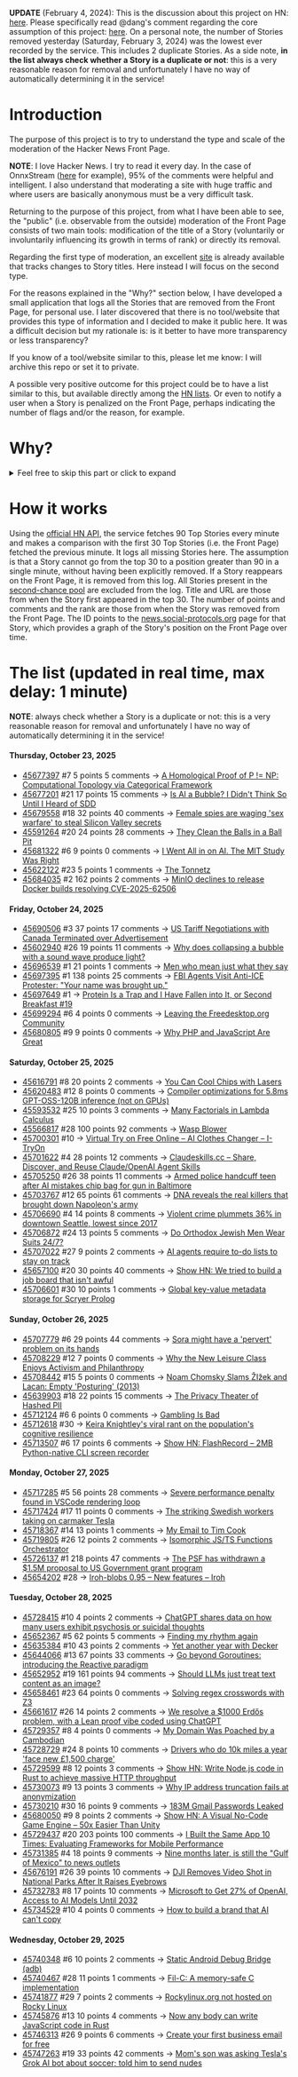 **UPDATE** (February 4, 2024): This is the discussion about this project on HN: [here](https://news.ycombinator.com/item?id=39230513). Please specifically read @dang's comment regarding the core assumption of this project: [here](https://news.ycombinator.com/item?id=39231537). On a personal note, the number of Stories removed yesterday (Saturday, February 3, 2024) was the lowest ever recorded by the service. This includes 2 duplicate Stories. As a side note, **in the list always check whether a Story is a duplicate or not**: this is a very reasonable reason for removal and unfortunately I have no way of automatically determining it in the service!

# Introduction

The purpose of this project is to try to understand the type and scale of the moderation of the Hacker News Front Page.

**NOTE**: I love Hacker News. I try to read it every day. In the case of OnnxStream ([here](https://news.ycombinator.com/item?id=37752632) for example), 95% of the comments were helpful and intelligent. I also understand that moderating a site with huge traffic and where users are basically anonymous must be a very difficult task.

Returning to the purpose of this project, from what I have been able to see, the "public" (i.e. observable from the outside) moderation of the Front Page consists of two main tools: modification of the title of a Story (voluntarily or involuntarily influencing its growth in terms of rank) or directly its removal.

Regarding the first type of moderation, an excellent [site](https://hackernewstitles.netlify.app/) is already available that tracks changes to Story titles. Here instead I will focus on the second type.

For the reasons explained in the "Why?" section below, I have developed a small application that logs all the Stories that are removed from the Front Page, for personal use. I later discovered that there is no tool/website that provides this type of information and I decided to make it public here. It was a difficult decision but my rationale is: is it better to have more transparency or less transparency?

If you know of a tool/website similar to this, please let me know: I will archive this repo or set it to private.

A possible very positive outcome for this project could be to have a list similar to this, but available directly among the [HN lists](https://news.ycombinator.com/lists). Or even to notify a user when a Story is penalized on the Front Page, perhaps indicating the number of flags and/or the reason, for example.

# Why?

<details>
<summary>Feel free to skip this part or click to expand</summary>

A friend of mine posted two Stories on Hacker News related to OnnxStream (31 days apart), the first related to SDXL Turbo support and the second related to TinyLlama and Mistral 7B support.

In the case of the [first](https://news.ycombinator.com/item?id=38646969), the Story was among the first on the Front Page, until its title was changed from "Stable Diffusion Turbo on a Raspberry Pi Zero 2 generates an image in 29 minutes" to "OnnxStream: Stable Diffusion XL 1.0 Base on a Raspberry Pi Zero 2". This effectively "killed" the Story. One user pointed out that the new title didn't reflect the spirit of the Story (thanks @practice9).

In the case of the [second](https://news.ycombinator.com/item?id=38991145), the Story was in third place on the Front Page, less than an hour after the submission. In this case it was simply removed from the Front Page.

Having discovered this, perplexed, I sent an email to the moderator. @dang, who was very kind and quick in his response, explained to me that the Story had been flagged by users even without being explicitly [flagged], and that he could therefore only hypothesize the causes of the flag. His hypothesis was that (some?) users might be fed up with news related to LLMs.

While I have no reason to doubt Daniel's good faith, it's hard to believe that HN users would be tired of LLM-related news.

So I decided to develop a small console application to determine the frequency of this phenomenon (actually I was also motivated by the prospect of writing some C# code, after more than 2 years of complete abstinence). I subsequently discovered that there were no tools/websites that monitored this specific phenomenon and I therefore decided to make it public here.

</details>

# How it works

Using the [official HN API](https://github.com/HackerNews/API), the service fetches 90 Top Stories every minute and makes a comparison with the first 30 Top Stories (i.e. the Front Page) fetched the previous minute. It logs all missing Stories here. The assumption is that a Story cannot go from the top 30 to a position greater than 90 in a single minute, without having been explicitly removed. If a Story reappears on the Front Page, it is removed from this log. All Stories present in the [second-chance pool](https://news.ycombinator.com/pool) are excluded from the log. Title and URL are those from when the Story first appeared in the top 30. The number of points and comments and the rank are those from when the Story was removed from the Front Page. The ID points to the [news.social-protocols.org](https://news.social-protocols.org) page for that Story, which provides a graph of the Story's position on the Front Page over time.

# The list (updated in real time, max delay: 1 minute)

**NOTE**: always check whether a Story is a duplicate or not: this is a very reasonable reason for removal and unfortunately I have no way of automatically determining it in the service!

#### **Thursday, October 23, 2025**
<!-- HN:45677397:start -->
* [45677397](https://news.social-protocols.org/stats?id=45677397) #7 5 points 5 comments -> [A Homological Proof of P != NP: Computational Topology via Categorical Framework](https://arxiv.org/abs/2510.17829)<!-- HN:45677397:end --><!-- HN:45677201:start -->
* [45677201](https://news.social-protocols.org/stats?id=45677201) #21 17 points 15 comments -> [Is AI a Bubble? I Didn't Think So Until I Heard of SDD](https://hyperdev.matsuoka.com/p/is-ai-a-bubble-i-didnt-think-so-until)<!-- HN:45677201:end --><!-- HN:45679558:start -->
* [45679558](https://news.social-protocols.org/stats?id=45679558) #18 32 points 40 comments -> [Female spies are waging 'sex warfare' to steal Silicon Valley secrets](https://www.thetimes.com/us/american-politics/article/silicon-valley-spy-china-russia-2v03676kl)<!-- HN:45679558:end --><!-- HN:45591264:start -->
* [45591264](https://news.social-protocols.org/stats?id=45591264) #20 24 points 28 comments -> [They Clean the Balls in a Ball Pit](https://www.core77.com/posts/138608/Heres-How-They-Clean-the-Balls-in-a-Ball-Pit)<!-- HN:45591264:end --><!-- HN:45681322:start -->
* [45681322](https://news.social-protocols.org/stats?id=45681322) #6 9 points 0 comments -> [I Went All in on AI. The MIT Study Was Right](https://leadershiplighthouse.substack.com/p/i-went-all-in-on-ai-the-mit-study)<!-- HN:45681322:end --><!-- HN:45622122:start -->
* [45622122](https://news.social-protocols.org/stats?id=45622122) #23 5 points 1 comments -> [The Tonnetz](https://thetonnetz.com/)<!-- HN:45622122:end --><!-- HN:45684035:start -->
* [45684035](https://news.social-protocols.org/stats?id=45684035) #2 162 points 2 comments -> [MinIO declines to release Docker builds resolving CVE-2025-62506](https://github.com/minio/minio/issues/21647)<!-- HN:45684035:end -->
#### **Friday, October 24, 2025**
<!-- HN:45690506:start -->
* [45690506](https://news.social-protocols.org/stats?id=45690506) #3 37 points 17 comments -> [US Tariff Negotiations with Canada Terminated over Advertisement](https://www.bbc.com/news/articles/cdjrlmd4pmeo)<!-- HN:45690506:end --><!-- HN:45602940:start -->
* [45602940](https://news.social-protocols.org/stats?id=45602940) #26 19 points 11 comments -> [Why does collapsing a bubble with a sound wave produce light?](https://akshatjiwannotes.blogspot.com/2025/10/why-does-collapsing-bubble-with-sound.html)<!-- HN:45602940:end --><!-- HN:45696539:start -->
* [45696539](https://news.social-protocols.org/stats?id=45696539) #1 21 points 1 comments -> [Men who mean just what they say](https://journal.humancenteredtech.us/p/men-who-mean-just-what-they-say)<!-- HN:45696539:end --><!-- HN:45697395:start -->
* [45697395](https://news.social-protocols.org/stats?id=45697395) #1 138 points 25 comments -> [FBI Agents Visit Anti-ICE Protester: "Your name was brought up."](https://www.kenklippenstein.com/p/video-fbi-agents-visit-anti-ice-protester)<!-- HN:45697395:end --><!-- HN:45697649:start -->
* [45697649](https://news.social-protocols.org/stats?id=45697649) #1 -> [Protein Is a Trap and I Have Fallen into It, or Second Breakfast #19](https://buttondown.com/meghanmccarron/archive/protein-is-a-trap-and-i-have-fallen-into-it-or/)<!-- HN:45697649:end --><!-- HN:45699294:start -->
* [45699294](https://news.social-protocols.org/stats?id=45699294) #6 4 points 0 comments -> [Leaving the Freedesktop.org Community](https://vt.social/@lina/115431232807081648)<!-- HN:45699294:end --><!-- HN:45680805:start -->
* [45680805](https://news.social-protocols.org/stats?id=45680805) #9 9 points 0 comments -> [Why PHP and JavaScript Are Great](http://xahlee.info/comp/PHP_is_great.html)<!-- HN:45680805:end -->
#### **Saturday, October 25, 2025**
<!-- HN:45616791:start -->
* [45616791](https://news.social-protocols.org/stats?id=45616791) #8 20 points 2 comments -> [You Can Cool Chips with Lasers](https://spectrum.ieee.org/laser-cooling-chips)<!-- HN:45616791:end --><!-- HN:45620483:start -->
* [45620483](https://news.social-protocols.org/stats?id=45620483) #12 8 points 0 comments -> [Compiler optimizations for 5.8ms GPT-OSS-120B inference (not on GPUs)](https://furiosa.ai/blog/serving-gpt-oss-120b-at-5-8-ms-tpot-with-two-rngd-cards-compiler-optimizations-in-practice)<!-- HN:45620483:end --><!-- HN:45593532:start -->
* [45593532](https://news.social-protocols.org/stats?id=45593532) #25 10 points 3 comments -> [Many Factorials in Lambda Calculus](https://text.marvinborner.de/2025-10-08-12.html)<!-- HN:45593532:end --><!-- HN:45566817:start -->
* [45566817](https://news.social-protocols.org/stats?id=45566817) #28 100 points 92 comments -> [Wasp Blower](https://softsolder.com/2025/08/12/wasp-blower/)<!-- HN:45566817:end --><!-- HN:45700301:start -->
* [45700301](https://news.social-protocols.org/stats?id=45700301) #10 -> [Virtual Try on Free Online – AI Clothes Changer – I-TryOn](https://virtual-try-on.app/)<!-- HN:45700301:end --><!-- HN:45701622:start -->
* [45701622](https://news.social-protocols.org/stats?id=45701622) #4 28 points 12 comments -> [Claudeskills.cc – Share, Discover, and Reuse Claude/OpenAI Agent Skills](https://claudeskills.cc)<!-- HN:45701622:end --><!-- HN:45705250:start -->
* [45705250](https://news.social-protocols.org/stats?id=45705250) #26 38 points 11 comments -> [Armed police handcuff teen after AI mistakes chip bag for gun in Baltimore](https://www.bbc.com/news/articles/cgjdlx92lylo)<!-- HN:45705250:end --><!-- HN:45703767:start -->
* [45703767](https://news.social-protocols.org/stats?id=45703767) #12 65 points 61 comments -> [DNA reveals the real killers that brought down Napoleon's army](https://www.gavi.org/vaccineswork/dna-reveals-real-killers-brought-down-napoleons-army)<!-- HN:45703767:end --><!-- HN:45706690:start -->
* [45706690](https://news.social-protocols.org/stats?id=45706690) #4 14 points 8 comments -> [Violent crime plummets 36% in downtown Seattle, lowest since 2017](https://mynorthwest.com/crime-blotter/seattle-downtown-crime/4146723)<!-- HN:45706690:end --><!-- HN:45706872:start -->
* [45706872](https://news.social-protocols.org/stats?id=45706872) #24 13 points 5 comments -> [Do Orthodox Jewish Men Wear Suits 24/7?](https://jewinthecity.com/2018/02/do-orthodox-men-wear-suits-247/)<!-- HN:45706872:end --><!-- HN:45707022:start -->
* [45707022](https://news.social-protocols.org/stats?id=45707022) #27 9 points 2 comments -> [AI agents require to-do lists to stay on track](https://blog.justcopy.ai/p/why-your-ai-agents-need-a-todo-list)<!-- HN:45707022:end --><!-- HN:45657100:start -->
* [45657100](https://news.social-protocols.org/stats?id=45657100) #20 30 points 40 comments -> [Show HN: We tried to build a job board that isn't awful](https://teeming.ai)<!-- HN:45657100:end --><!-- HN:45706601:start -->
* [45706601](https://news.social-protocols.org/stats?id=45706601) #30 10 points 1 comments -> [Global key-value metadata storage for Scryer Prolog](https://github.com/jjtolton/environment.pl)<!-- HN:45706601:end -->
#### **Sunday, October 26, 2025**
<!-- HN:45707779:start -->
* [45707779](https://news.social-protocols.org/stats?id=45707779) #6 29 points 44 comments -> [Sora might have a 'pervert' problem on its hands](https://www.businessinsider.com/sora-video-openai-fetish-content-my-face-problem-2025-10)<!-- HN:45707779:end --><!-- HN:45708229:start -->
* [45708229](https://news.social-protocols.org/stats?id=45708229) #12 7 points 0 comments -> [Why the New Leisure Class Enjoys Activism and Philanthropy](https://letter.palladiummag.com/p/early-article-why-the-new-leisure)<!-- HN:45708229:end --><!-- HN:45708442:start -->
* [45708442](https://news.social-protocols.org/stats?id=45708442) #15 5 points 0 comments -> [Noam Chomsky Slams ŽIžek and Lacan: Empty 'Posturing' (2013)](https://www.openculture.com/2013/06/noam_chomsky_slams_zizek_and_lacan_empty_posturing.html)<!-- HN:45708442:end --><!-- HN:45639903:start -->
* [45639903](https://news.social-protocols.org/stats?id=45639903) #18 22 points 15 comments -> [The Privacy Theater of Hashed PII](https://matthodges.com/posts/2025-10-19-privacy-theater-pii-phone-numbers/)<!-- HN:45639903:end --><!-- HN:45712124:start -->
* [45712124](https://news.social-protocols.org/stats?id=45712124) #6 6 points 0 comments -> [Gambling Is Bad](https://geohot.github.io//blog/jekyll/update/2025/10/24/gambling-is-bad.html)<!-- HN:45712124:end --><!-- HN:45712618:start -->
* [45712618](https://news.social-protocols.org/stats?id=45712618) #30 -> [Keira Knightley's viral rant on the population's cognitive resilience](https://twitter.com/orphcorp/status/1982230134850572551)<!-- HN:45712618:end --><!-- HN:45713507:start -->
* [45713507](https://news.social-protocols.org/stats?id=45713507) #6 17 points 6 comments -> [Show HN: FlashRecord – 2MB Python-native CLI screen recorder](https://github.com/Flamehaven/FlashRecord)<!-- HN:45713507:end -->
#### **Monday, October 27, 2025**
<!-- HN:45717285:start -->
* [45717285](https://news.social-protocols.org/stats?id=45717285) #5 56 points 28 comments -> [Severe performance penalty found in VSCode rendering loop](https://github.com/microsoft/vscode/issues/272155)<!-- HN:45717285:end --><!-- HN:45717424:start -->
* [45717424](https://news.social-protocols.org/stats?id=45717424) #17 11 points 0 comments -> [The striking Swedish workers taking on carmaker Tesla](https://www.bbc.com/news/articles/c5y9082q0jjo)<!-- HN:45717424:end --><!-- HN:45718367:start -->
* [45718367](https://news.social-protocols.org/stats?id=45718367) #14 13 points 1 comments -> [My Email to Tim Cook](https://substack.com/inbox/post/175351960)<!-- HN:45718367:end --><!-- HN:45719805:start -->
* [45719805](https://news.social-protocols.org/stats?id=45719805) #26 12 points 2 comments -> [Isomorphic JS/TS Functions Orchestrator](https://github.com/damianofalcioni/js-functions-orchestrator)<!-- HN:45719805:end --><!-- HN:45726137:start -->
* [45726137](https://news.social-protocols.org/stats?id=45726137) #1 218 points 47 comments -> [The PSF has withdrawn a $1.5M proposal to US Government grant program](https://simonwillison.net/2025/Oct/27/psf-withdrawn-proposal/)<!-- HN:45726137:end --><!-- HN:45654202:start -->
* [45654202](https://news.social-protocols.org/stats?id=45654202) #28 -> [Iroh-blobs 0.95 – New features – Iroh](https://www.iroh.computer/blog/iroh-blobs-0-95-new-features)<!-- HN:45654202:end -->
#### **Tuesday, October 28, 2025**
<!-- HN:45728415:start -->
* [45728415](https://news.social-protocols.org/stats?id=45728415) #10 4 points 2 comments -> [ChatGPT shares data on how many users exhibit psychosis or suicidal thoughts](https://www.bbc.com/news/articles/c5yd90g0q43o)<!-- HN:45728415:end --><!-- HN:45652367:start -->
* [45652367](https://news.social-protocols.org/stats?id=45652367) #5 62 points 5 comments -> [Finding my rhythm again](https://jeremydaly.com/finding-my-rhythm-again/)<!-- HN:45652367:end --><!-- HN:45635384:start -->
* [45635384](https://news.social-protocols.org/stats?id=45635384) #10 43 points 2 comments -> [Yet another year with Decker](http://beyondloom.com/blog/unionstate3.html)<!-- HN:45635384:end --><!-- HN:45644066:start -->
* [45644066](https://news.social-protocols.org/stats?id=45644066) #13 67 points 33 comments -> [Go beyond Goroutines: introducing the Reactive paradigm](https://samuelberthe.substack.com/p/go-beyond-goroutines-introducing)<!-- HN:45644066:end --><!-- HN:45652952:start -->
* [45652952](https://news.social-protocols.org/stats?id=45652952) #19 161 points 94 comments -> [Should LLMs just treat text content as an image?](https://www.seangoedecke.com/text-tokens-as-image-tokens/)<!-- HN:45652952:end --><!-- HN:45658461:start -->
* [45658461](https://news.social-protocols.org/stats?id=45658461) #23 64 points 0 comments -> [Solving regex crosswords with Z3](https://blog.nelhage.com/post/regex-crosswords-z3/)<!-- HN:45658461:end --><!-- HN:45661617:start -->
* [45661617](https://news.social-protocols.org/stats?id=45661617) #26 14 points 2 comments -> [We resolve a $1000 Erdős problem, with a Lean proof vibe coded using ChatGPT](https://borisalexeev.com/papers/erdos707.html)<!-- HN:45661617:end --><!-- HN:45729357:start -->
* [45729357](https://news.social-protocols.org/stats?id=45729357) #8 4 points 0 comments -> [My Domain Was Poached by a Cambodian](https://davidnicholaswilliams.com/my-domain-was-poached/)<!-- HN:45729357:end --><!-- HN:45728729:start -->
* [45728729](https://news.social-protocols.org/stats?id=45728729) #24 8 points 10 comments -> [Drivers who do 10k miles a year 'face new £1,500 charge'](https://www.birminghammail.co.uk/motoring/motoring-news/drivers-who-10000-miles-year-32727647)<!-- HN:45728729:end --><!-- HN:45729599:start -->
* [45729599](https://news.social-protocols.org/stats?id=45729599) #8 12 points 3 comments -> [Show HN: Write Node.js code in Rust to achieve massive HTTP throughput](https://www.npmjs.com/package/brahma-firelight)<!-- HN:45729599:end --><!-- HN:45730073:start -->
* [45730073](https://news.social-protocols.org/stats?id=45730073) #9 13 points 3 comments -> [Why IP address truncation fails at anonymization](https://00f.net/2025/10/27/ip-anonymization/)<!-- HN:45730073:end --><!-- HN:45730210:start -->
* [45730210](https://news.social-protocols.org/stats?id=45730210) #30 16 points 9 comments -> [183M Gmail Passwords Leaked](https://www.forbes.com/sites/daveywinder/2025/10/27/gmail-passwords-confirmed-as-part-of-183-million-account-data-breach/)<!-- HN:45730210:end --><!-- HN:45680050:start -->
* [45680050](https://news.social-protocols.org/stats?id=45680050) #9 8 points 2 comments -> [Show HN: A Visual No-Code Game Engine – 50x Easier Than Unity](https://play-maker.io)<!-- HN:45680050:end --><!-- HN:45729437:start -->
* [45729437](https://news.social-protocols.org/stats?id=45729437) #20 203 points 100 comments -> [I Built the Same App 10 Times: Evaluating Frameworks for Mobile Performance](https://www.lorenstew.art/blog/10-kanban-boards/)<!-- HN:45729437:end --><!-- HN:45731385:start -->
* [45731385](https://news.social-protocols.org/stats?id=45731385) #4 18 points 9 comments -> [Nine months later, is still the "Gulf of Mexico" to news outlets](https://www.niemanlab.org/2025/10/nine-months-later-that-body-of-water-down-south-is-still-the-gulf-of-mexico-to-news-outlets/)<!-- HN:45731385:end --><!-- HN:45676191:start -->
* [45676191](https://news.social-protocols.org/stats?id=45676191) #26 39 points 10 comments -> [DJI Removes Video Shot in National Parks After It Raises Eyebrows](https://petapixel.com/2025/10/21/dji-removes-video-shot-in-national-parks-after-it-raises-eyebrows/)<!-- HN:45676191:end --><!-- HN:45732783:start -->
* [45732783](https://news.social-protocols.org/stats?id=45732783) #8 17 points 10 comments -> [Microsoft to Get 27% of OpenAI, Access to AI Models Until 2032](https://www.bloomberg.com/news/articles/2025-10-28/microsoft-to-get-27-of-openai-access-to-ai-models-until-2032)<!-- HN:45732783:end --><!-- HN:45734529:start -->
* [45734529](https://news.social-protocols.org/stats?id=45734529) #10 4 points 0 comments -> [How to build a brand that AI can't copy](https://www.eleanot.es/p/how-to-build-brands-ai-cant-copy)<!-- HN:45734529:end -->
#### **Wednesday, October 29, 2025**
<!-- HN:45740348:start -->
* [45740348](https://news.social-protocols.org/stats?id=45740348) #6 10 points 2 comments -> [Static Android Debug Bridge (adb)](https://github.com/kiddlu/adb-static)<!-- HN:45740348:end --><!-- HN:45740467:start -->
* [45740467](https://news.social-protocols.org/stats?id=45740467) #28 11 points 1 comments -> [Fil-C: A memory-safe C implementation](https://lwn.net/SubscriberLink/1042938/ac9a001023324bf8/)<!-- HN:45740467:end --><!-- HN:45741877:start -->
* [45741877](https://news.social-protocols.org/stats?id=45741877) #29 7 points 2 comments -> [Rockylinux.org not hosted on Rocky Linux](https://rockylinux-org.vercel.app/)<!-- HN:45741877:end --><!-- HN:45745876:start -->
* [45745876](https://news.social-protocols.org/stats?id=45745876) #13 10 points 4 comments -> [Now any body can write JavaScript code in Rust](https://github.com/Shyam20001/rsjs)<!-- HN:45745876:end --><!-- HN:45746313:start -->
* [45746313](https://news.social-protocols.org/stats?id=45746313) #26 9 points 6 comments -> [Create your first business email for free](https://fromzerotollc.com/step/create-your-first-business-email)<!-- HN:45746313:end --><!-- HN:45747263:start -->
* [45747263](https://news.social-protocols.org/stats?id=45747263) #19 33 points 42 comments -> [Mom's son was asking Tesla's Grok AI bot about soccer; told him to send nudes](https://www.cbc.ca/news/investigates/tesla-grok-mom-9.6956930)<!-- HN:45747263:end -->